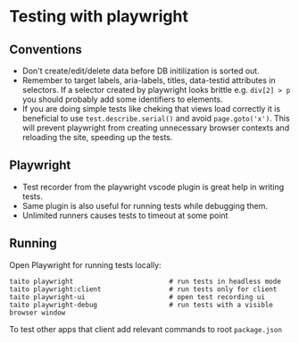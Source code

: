 # Testing with playwright

## Conventions
- Don't create/edit/delete data before DB initilization is sorted out.
- Remember to target labels, aria-labels, titles, data-testid attributes in selectors. If a selector created by playwright looks brittle e.g. `div[2] > p` you should probably add some identifiers to elements.
- If you are doing simple tests like cheking that views load correctly it is beneficial to use `test.describe.serial()` and avoid `page.goto('x')`. This will prevent playwright from creating unnecessary browser contexts and reloading the site, speeding up the tests.

## Playwright
- Test recorder from the playwright vscode plugin is great help in writing tests.
- Same plugin is also useful for running tests while debugging them.
- Unlimited runners causes tests to timeout at some point

## Running
Open Playwright for running tests locally:

    taito playwright                        # run tests in headless mode
    taito playwright:client                 # run tests only for client
    taito playwright-ui                     # open test recording ui
    taito playwright-debug                  # run tests with a visible browser window

To test other apps that client add relevant commands to root `package.json`
